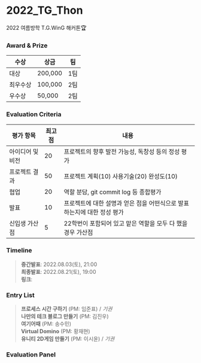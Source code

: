 # 2022_TG_Thon
2022 여름방학 T.G.WinG 해커톤🏆

### Award & Prize
| 수상 | 상금 | 팀 |
| --- | --- | --- |
| 대상 | 200,000 | 1팀 |
| 최우수상 | 100,000 | 2팀 |
| 우수상 | 50,000 | 2팀 |

### Evaluation Criteria
| 평가 항목 | 최고점 | 내용 |
| --- | --- | --- |
| 아이디어 및 비전 | 20 | 프로젝트의 향후 발전 가능성, 독창성 등의 정성 평가 |
| 프로젝트 결과 | 50 | 프로젝트 계획(10) 사용기술(20) 완성도(10) |
| 협업 | 20 | 역할 분담, git commit log 등 종합평가 |
| 발표 | 10 | 프로젝트에 대한 설명과 얻은 점을 어떤식으로 발표하는지에 대한 정성 평가 |
| 신입생 가산점 | 5 | 22학번이 포함되어 있고 맡은 역할을 모두 다 했을 경우 가산점 |

### Timeline
> **중간발표**: 2022.08.03(토), 21:00  
> **최종발표**: 2022.08.21(토), 19:00  
> **링크**:   


### Entry List

> **프로세스 시간 구하기** (PM: 임준표) / *기권*  
> **나만의 테크 블로그 만들기** (PM: 김진우)  
> **여기어때** (PM: 송수민)  
> **Virtual Domino** (PM: 황재현)  
> **유니티 2D게임 만들기** (PM: 이시윤) / *기권*  



### Evaluation Panel

